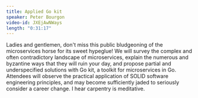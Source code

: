 ```yaml
---
title: Applied Go kit
speaker: Peter Bourgon
video-id: JXEjAwNWays
length: "0:31:17"
---
```

Ladies and gentlemen, don't miss this public bludgeoning of the microservices horse for its sweet hypeglue! We will survey the complex and often contradictory landscape of microservices, explain the numerous and byzantine ways that they will ruin your day, and propose partial and underspecified solutions with Go kit, a toolkit for microservices in Go. Attendees will observe the practical application of SOLID software engineering principles, and may become sufficiently jaded to seriously consider a career change. I hear carpentry is meditative.